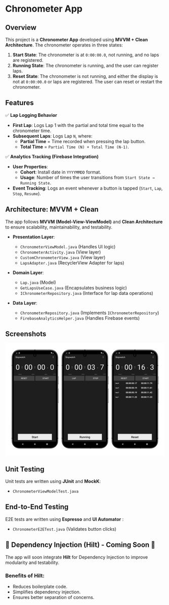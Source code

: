 # Chronometer App

## Overview

This project is a **Chronometer App** developed using **MVVM + Clean Architecture**. The chronometer
operates in three states:

1. **Start State**: The chronometer is at `0:00:00.0`, not running, and no laps are registered.
2. **Running State**: The chronometer is running, and the user can register laps.
3. **Reset State**: The chronometer is not running, and either the display is not at `0:00:00.0` or
   laps are registered. The user can reset or restart the chronometer.

## Features

✅ **Lap Logging Behavior**

- **First Lap**: Logs Lap 1 with the partial and total time equal to the chronometer time.
- **Subsequent Laps**: Logs Lap `N`, where:
  - **Partial Time** = Time recorded when pressing the lap button.
  - **Total Time** = `Partial Time (N) + Total Time (N-1)`.

✅ **Analytics Tracking (Firebase Integration)**

- **User Properties**:
  - **Cohort**: Install date in `YYYYMMDD` format.
  - **Usage**: Number of times the user transitions from `Start State → Running State`.
- **Event Tracking**: Logs an event whenever a button is tapped (`Start`, `Lap`, `Stop`, `Resume`).

## Architecture: MVVM + Clean

The app follows **MVVM (Model-View-ViewModel)** and **Clean Architecture** to ensure scalability,
maintainability, and testability.

- **Presentation Layer**:
  - `ChronometerViewModel.java` (Handles UI logic)
  - `ChronometerActivity.java` (View layer)
  - `CustomChronometerView.java` (View layer)
  - `LapsAdapter.java` (RecyclerView Adapter for laps)

- **Domain Layer**:
  - `Lap.java` (Model)
  - `GetLapsUseCase.java` (Encapsulates business logic)
  - `IChronometerRepository.java` (Interface for lap data operations)

- **Data Layer**:
  - `ChronometerRepository.java` (Implements `IChronometerRepository`)
  - `FirebaseAnalyticsHelper.java` (Handles Firebase events)

## Screenshots

<div style="background-color: white; padding: 10px;">
  <img src="screenshots/chronometer_states.jpg" alt="Start state of the chronometer">
</div>

## Unit Testing

Unit tests are written using **JUnit** and **MockK**:

- `ChronometerViewModelTest.java`

## End-to-End Testing

E2E tests are written using **Espresso** and **UI Automator** :

- `ChronometerE2ETest.java` (Validates button clicks)

## 🧪️ Dependency Injection (Hilt) - **Coming Soon** 🚀

The app will soon integrate **Hilt** for Dependency Injection to improve modularity and testability.

### Benefits of Hilt:

- Reduces boilerplate code.
- Simplifies dependency injection.
- Ensures better separation of concerns.
